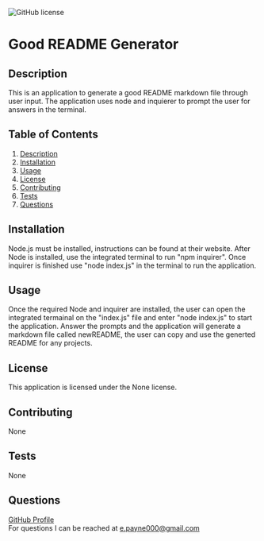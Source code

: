 ![GitHub license](https://img.shields.io/badge/license-None-Black.svg)
  # Good README Generator

  ## Description
  This is an application to generate a good README markdown file through user input. The application uses node and inquierer to prompt the user for answers in the terminal.

  ## Table of Contents
  1. [Description](#description)
  2. [Installation](#installation)
  3. [Usage](#usage)
  4. [License](#license)
  5. [Contributing](#contributing)
  6. [Tests](#tests)
  7. [Questions](#questions)

  ## Installation
  Node.js must be installed, instructions can be found at their website. After Node is installed, use the integrated terminal to run "npm inquirer". Once inquirer is finished use "node index.js" in the terminal to run the application.

  ## Usage
  Once the required Node and inquirer are installed, the user can open the integrated termainal on the "index.js" file and enter "node index.js" to start the application. Answer the prompts and the application will generate a markdown file called newREADME, the user can copy and use the generted README for any projects.

  ## License
  This application is licensed under the None license.

  ## Contributing
  None

  ## Tests
  None

  ## Questions
  <a href="https://github.com/Mcduderson">GitHub Profile</a>
  <br>
  For questions I can be reached at e.payne000@gmail.com
